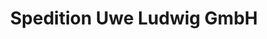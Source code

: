 ---
title: "Spedition Uwe Ludwig GmbH"
url: /sandersdorf-brehna/spedition-uwe-ludwig-gmbh/
shop: Großhandel
---